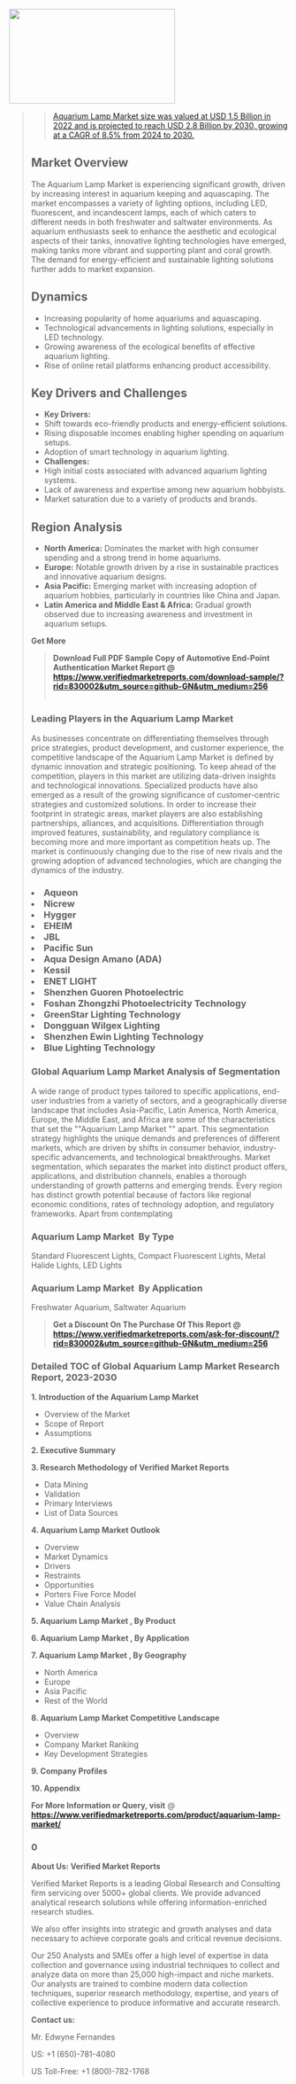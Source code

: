 <img src="https://ffe5etoiles.com/wp-content/uploads/2024/12/MST1-300x171.png" alt="" width="300" height="171" class="alignnone size-medium wp-image-20088" /><blockquote id="" class=""><a href="https://www.verifiedmarketreports.com/download-sample/?rid=870216&utm_source=github-GN&utm_medium=256" target="_blank"><blockquote id="" class=""><a href="https://www.verifiedmarketreports.com/download-sample/?rid=830002&utm_source=github-GN&utm_medium=256" target="_blank">Aquarium Lamp Market size was valued at USD 1.5 Billion in 2022 and is projected to reach USD 2.8 Billion by 2030, growing at a CAGR of 8.5% from 2024 to 2030.</a></blockquote><p><h2>Market Overview</h2><p>The Aquarium Lamp Market is experiencing significant growth, driven by increasing interest in aquarium keeping and aquascaping. The market encompasses a variety of lighting options, including LED, fluorescent, and incandescent lamps, each of which caters to different needs in both freshwater and saltwater environments. As aquarium enthusiasts seek to enhance the aesthetic and ecological aspects of their tanks, innovative lighting technologies have emerged, making tanks more vibrant and supporting plant and coral growth. The demand for energy-efficient and sustainable lighting solutions further adds to market expansion. <strong></strong></p><h2>Dynamics</h2><ul> <li>Increasing popularity of home aquariums and aquascaping.</li> <li>Technological advancements in lighting solutions, especially in LED technology.</li> <li>Growing awareness of the ecological benefits of effective aquarium lighting.</li> <li>Rise of online retail platforms enhancing product accessibility.</li></ul><h2>Key Drivers and Challenges</h2><ul> <li><strong>Key Drivers:</strong></li> <li>Shift towards eco-friendly products and energy-efficient solutions.</li> <li>Rising disposable incomes enabling higher spending on aquarium setups.</li> <li>Adoption of smart technology in aquarium lighting.</li> <li><strong>Challenges:</strong></li> <li>High initial costs associated with advanced aquarium lighting systems.</li> <li>Lack of awareness and expertise among new aquarium hobbyists.</li> <li>Market saturation due to a variety of products and brands.</li></ul><h2>Region Analysis</h2><ul> <li><strong>North America:</strong> Dominates the market with high consumer spending and a strong trend in home aquariums.</li> <li><strong>Europe:</strong> Notable growth driven by a rise in sustainable practices and innovative aquarium designs.</li> <li><strong>Asia Pacific:</strong> Emerging market with increasing adoption of aquarium hobbies, particularly in countries like China and Japan.</li> <li><strong>Latin America and Middle East & Africa:</strong> Gradual growth observed due to increasing awareness and investment in aquarium setups.</li></ul><p><strong>Get More</strong></p></p><blockquote id="" class=""><strong>Download Full PDF Sample Copy of Automotive End-Point Authentication Market Report @ <a href="https://www.verifiedmarketreports.com/download-sample/?rid=830002&utm_source=github-GN&utm_medium=256" target="_blank">https://www.verifiedmarketreports.com/download-sample/?rid=830002&utm_source=github-GN&utm_medium=256</a></strong><br /><br /></blockquote><h3 id="" class="">Leading Players in the&nbsp;Aquarium Lamp Market </h3><p>As businesses concentrate on differentiating themselves through price strategies, product development, and customer experience, the competitive landscape of the Aquarium Lamp Market is defined by dynamic innovation and strategic positioning. To keep ahead of the competition, players in this market are utilizing data-driven insights and technological innovations. Specialized products have also emerged as a result of the growing significance of customer-centric strategies and customized solutions. In order to increase their footprint in strategic areas, market players are also establishing partnerships, alliances, and acquisitions. Differentiation through improved features, sustainability, and regulatory compliance is becoming more and more important as competition heats up. The market is continuously changing due to the rise of new rivals and the growing adoption of advanced technologies, which are changing the dynamics of the industry.</p><h3 class=""><li>Aqueon</li><li> Nicrew</li><li> Hygger</li><li> EHEIM</li><li> JBL</li><li> Pacific Sun</li><li> Aqua Design Amano (ADA)</li><li> Kessil</li><li> ENET LIGHT</li><li> Shenzhen Guoren Photoelectric</li><li> Foshan Zhongzhi Photoelectricity Technology</li><li> GreenStar Lighting Technology</li><li> Dongguan Wilgex Lighting</li><li> Shenzhen Ewin Lighting Technology</li><li> Blue Lighting Technology</h3><h3 id="" class="">Global&nbsp;Aquarium Lamp Market Analysis of Segmentation</h3><p id="" class="">A wide range of product types tailored to specific applications, end-user industries from a variety of sectors, and a geographically diverse landscape that includes Asia-Pacific, Latin America, North America, Europe, the Middle East, and Africa are some of the characteristics that set the ""Aquarium Lamp Market "" apart. This segmentation strategy highlights the unique demands and preferences of different markets, which are driven by shifts in consumer behavior, industry-specific advancements, and technological breakthroughs. Market segmentation, which separates the market into distinct product offers, applications, and distribution channels, enables a thorough understanding of growth patterns and emerging trends. Every region has distinct growth potential because of factors like regional economic conditions, rates of technology adoption, and regulatory frameworks. Apart from contemplating</p><h3 id="" class="">Aquarium Lamp Market &nbsp;By Type</h3><p>Standard Fluorescent Lights, Compact Fluorescent Lights, Metal Halide Lights, LED Lights</p><h3 id="" class="">Aquarium Lamp Market &nbsp;By Application</h3><p class="">Freshwater Aquarium, Saltwater Aquarium</p><blockquote id="" class=""><strong>Get a Discount On The Purchase Of This Report @ <a href="https://www.verifiedmarketreports.com/download-sample/?rid=830002&utm_source=github-GN&utm_medium=256" target="_blank">https://www.verifiedmarketreports.com/ask-for-discount/?rid=830002&utm_source=github-GN&utm_medium=256</a></strong></blockquote><h3 id="" class="">Detailed TOC of Global Aquarium Lamp Market Research Report, 2023-2030</h3><p id="" class=""><strong>1. Introduction of the Aquarium Lamp Market </strong></p><ul><li>Overview of the Market</li><li>Scope of Report</li><li>Assumptions</li></ul><p id="" class=""><strong>2. Executive Summary</strong></p><p id="" class=""><strong>3. Research Methodology of Verified Market Reports</strong></p><ul><li>Data Mining</li><li>Validation</li><li>Primary Interviews</li><li>List of Data Sources</li></ul><p id="" class=""><strong>4. Aquarium Lamp Market Outlook</strong></p><ul><li>Overview</li><li>Market Dynamics</li><li>Drivers</li><li>Restraints</li><li>Opportunities</li><li>Porters Five Force Model</li><li>Value Chain Analysis</li></ul><p id="" class=""><strong>5. Aquarium Lamp Market , By Product</strong></p><p id="" class=""><strong>6. Aquarium Lamp Market , By Application</strong></p><p id="" class=""><strong>7. Aquarium Lamp Market , By Geography</strong></p><ul><li>North America</li><li>Europe</li><li>Asia Pacific</li><li>Rest of the World</li></ul><p id="" class=""><strong>8. Aquarium Lamp Market Competitive Landscape</strong></p><ul><li>Overview</li><li>Company Market Ranking</li><li>Key Development Strategies</li></ul><p id="" class=""><strong>9. Company Profiles</strong></p><p id="" class=""><strong>10. Appendix</strong></p><p><strong>For More Information or Query, visit</strong>&nbsp;@ <strong><a href="https://www.verifiedmarketreports.com/product/aquarium-lamp-market/" target="_blank">https://www.verifiedmarketreports.com/product/aquarium-lamp-market/</a></strong></p><h3 id="" class="">0</h3><p id="" class=""><strong>About Us: Verified Market Reports</strong></p><p id="" class="">Verified Market Reports is a leading Global Research and Consulting firm servicing over 5000+ global clients. We provide advanced analytical research solutions while offering information-enriched research studies.</p><p id="" class="">We also offer insights into strategic and growth analyses and data necessary to achieve corporate goals and critical revenue decisions.</p><p id="" class="">Our 250 Analysts and SMEs offer a high level of expertise in data collection and governance using industrial techniques to collect and analyze data on more than 25,000 high-impact and niche markets. Our analysts are trained to combine modern data collection techniques, superior research methodology, expertise, and years of collective experience to produce informative and accurate research.</p><p id="" class=""><strong>Contact us:</strong></p><p id="" class="">Mr. Edwyne Fernandes</p><p id="" class="">US: +1 (650)-781-4080</p><p id="" class="">US Toll-Free: +1 (800)-782-1768</p>
